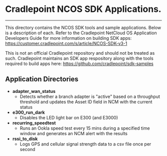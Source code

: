 # Cradlepoint NCOS SDK Applications.
----------

This directory contains the NCOS SDK tools and sample applications. Below is a description of each. 
Refer to the Cradlepoint NetCloud OS Application Developers Guide for more information on building SDK apps: https://customer.cradlepoint.com/s/article/NCOS-SDK-v3-1

This is not an official Cradlepoint repository and should not be treated as such. Cradlepoint maintains an SDK app respository along with the tools required to build apps here: https://github.com/cradlepoint/sdk-samples

## Application Directories

- **adapter_wan_status**
    - Detects whether a branch adapter is "active" based on a throughput threshold and updates the Asset ID field in NCM with the current status
- **e300_run_dark**
    - Disables the LED light bar on E300 (and E3000)
- **recurring_speedtest**
    - Runs an Ookla speed test every 15 mins during a specified time window and generates an NCM alert with the results
- **rssi_to_disk**
    - Logs GPS and cellular signal strength data to a csv file once per second